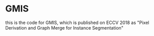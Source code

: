 # GMIS
this is the code for GMIS, which is published on ECCV 2018 as "Pixel Derivation and Graph Merge for Instance Segmentation"
